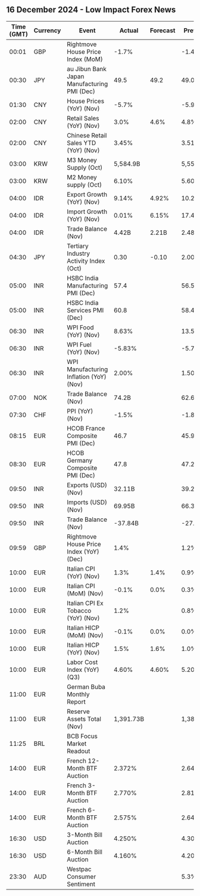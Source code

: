 ## 16 December 2024 - Low Impact Forex News

| Time (GMT) | Currency | Event | Actual | Forecast | Previous |
|------|----------|-------|--------|----------|----------|
| 00:01 | GBP | Rightmove House Price Index (MoM) | -1.7% |  | -1.4% |
| 00:30 | JPY | au Jibun Bank Japan Manufacturing PMI (Dec) | 49.5 | 49.2 | 49.0 |
| 01:30 | CNY | House Prices (YoY) (Nov) | -5.7% |  | -5.9% |
| 02:00 | CNY | Retail Sales (YoY) (Nov) | 3.0% | 4.6% | 4.8% |
| 02:00 | CNY | Chinese Retail Sales YTD (YoY) (Nov) | 3.45% |  | 3.51% |
| 03:00 | KRW | M3 Money Supply (Oct) | 5,584.9B |  | 5,557.5B |
| 03:00 | KRW | M2 Money supply (Oct) | 6.10% |  | 5.60% |
| 04:00 | IDR | Export Growth (YoY) (Nov) | 9.14% | 4.92% | 10.28% |
| 04:00 | IDR | Import Growth (YoY) (Nov) | 0.01% | 6.15% | 17.49% |
| 04:00 | IDR | Trade Balance (Nov) | 4.42B | 2.21B | 2.48B |
| 04:30 | JPY | Tertiary Industry Activity Index (Oct) | 0.30 | -0.10 | 2.00 |
| 05:00 | INR | HSBC India Manufacturing PMI (Dec) | 57.4 |  | 56.5 |
| 05:00 | INR | HSBC India Services PMI (Dec) | 60.8 |  | 58.4 |
| 06:30 | INR | WPI Food (YoY) (Nov) | 8.63% |  | 13.54% |
| 06:30 | INR | WPI Fuel (YoY) (Nov) | -5.83% |  | -5.79% |
| 06:30 | INR | WPI Manufacturing Inflation (YoY) (Nov) | 2.00% |  | 1.50% |
| 07:00 | NOK | Trade Balance (Nov) | 74.2B |  | 62.6B |
| 07:30 | CHF | PPI (YoY) (Nov) | -1.5% |  | -1.8% |
| 08:15 | EUR | HCOB France Composite PMI (Dec) | 46.7 |  | 45.9 |
| 08:30 | EUR | HCOB Germany Composite PMI (Dec) | 47.8 |  | 47.2 |
| 09:50 | INR | Exports (USD) (Nov) | 32.11B |  | 39.20B |
| 09:50 | INR | Imports (USD) (Nov) | 69.95B |  | 66.34B |
| 09:50 | INR | Trade Balance (Nov) | -37.84B |  | -27.14B |
| 09:59 | GBP | Rightmove House Price Index (YoY) (Dec) | 1.4% |  | 1.2% |
| 10:00 | EUR | Italian CPI (YoY) (Nov) | 1.3% | 1.4% | 0.9% |
| 10:00 | EUR | Italian CPI (MoM) (Nov) | -0.1% | 0.0% | 0.3% |
| 10:00 | EUR | Italian CPI Ex Tobacco (YoY) (Nov) | 1.2% |  | 0.8% |
| 10:00 | EUR | Italian HICP (MoM) (Nov) | -0.1% | 0.0% | 0.0% |
| 10:00 | EUR | Italian HICP (YoY) (Nov) | 1.5% | 1.6% | 1.0% |
| 10:00 | EUR | Labor Cost Index (YoY) (Q3) | 4.60% | 4.60% | 5.20% |
| 11:00 | EUR | German Buba Monthly Report |  |  |  |
| 11:00 | EUR | Reserve Assets Total (Nov) | 1,391.73B |  | 1,386.88B |
| 11:25 | BRL | BCB Focus Market Readout |  |  |  |
| 14:00 | EUR | French 12-Month BTF Auction | 2.372% |  | 2.641% |
| 14:00 | EUR | French 3-Month BTF Auction | 2.770% |  | 2.817% |
| 14:00 | EUR | French 6-Month BTF Auction | 2.575% |  | 2.641% |
| 16:30 | USD | 3-Month Bill Auction | 4.250% |  | 4.300% |
| 16:30 | USD | 6-Month Bill Auction | 4.160% |  | 4.200% |
| 23:30 | AUD | Westpac Consumer Sentiment |  |  | 5.3% |

